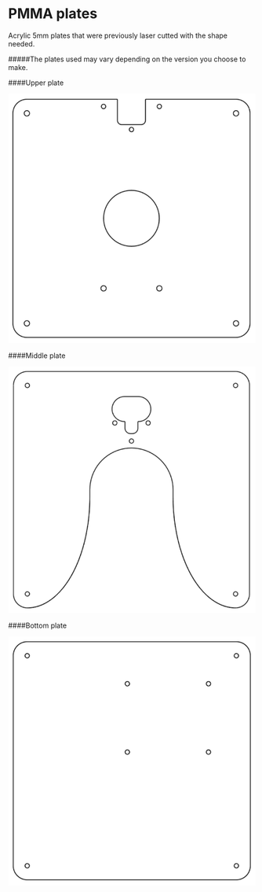 # PMMA plates

Acrylic 5mm plates that were previously laser cutted with the shape needed.

#####The plates used may vary depending on the version you choose to make.

####Upper plate

![](images/top.png "")

####Middle plate

![](images/middle001.png "")

####Bottom plate


![](images/bottom.png "")
